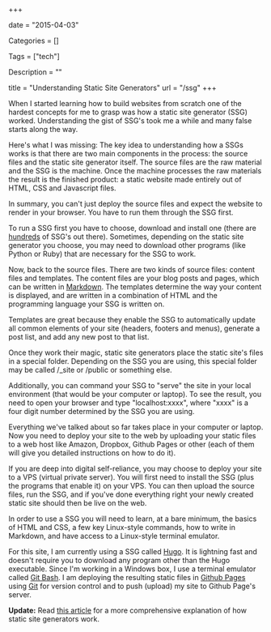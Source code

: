 +++

date = "2015-04-03"

Categories = []

Tags = ["tech"]

Description = ""

title = "Understanding Static Site Generators"
url = "/ssg"
+++



When I started learning how to build websites from scratch one of the hardest concepts for me to grasp was how a static site generator (SSG) worked. Understanding the gist of SSG's took me a while and many false starts along the way.

Here's what I was missing: The key idea to understanding how a SSGs works is that there are two main components in the process: the source files and the static site generator itself. The source files are the raw material and the SSG is the machine. Once the machine processes the raw materials the result is the finished product: a static website made entirely out of HTML, CSS and Javascript files.

In summary, you can't just deploy the source files and expect the website to render in your browser. You have to run them through the SSG first.

To run a SSG first you have to choose, download and install one (there are [hundreds](http://www.staticsitegenerators.net) of SSG's out there). Sometimes, depending on the static site generator you choose, you may need to download other programs (like Python or Ruby) that are necessary for the SSG to work. 

Now, back to the source files. There are two kinds of source files: content files and templates. The content files are your blog posts and pages, which can be written in [Markdown](http://daringfireball.net/projects/markdown/). The templates determine the way your content is displayed, and are written in a combination of HTML and the programming language your SSG is written on. 

Templates are great because they enable the SSG to automatically update all common elements of your site (headers, footers and menus), generate a post list, and add any new post to that list.

Once they work their magic, static site generators place the static site's files in a special folder. Depending on the SSG you are using, this special folder may be called /_site or /public or something else.

Additionally, you can command your SSG to "serve" the site in your local environment (that would be your computer or laptop). To see the result, you need to open your browser and type "localhost:xxxx", where "xxxx" is a four digit number determined by the SSG you are using.

Everything we've talked about so far takes place in your computer or laptop. Now you need to deploy your site to the web by uploading your static files to a web host like Amazon, Dropbox, Github Pages or other (each of them will give you detailed instructions on how to do it). 

If you are deep into digital self-reliance, you may choose to deploy your site to a VPS (virtual private server). You will first need to install the SSG (plus the programs that enable it) on your VPS. You can then upload the source files, run the SSG, and if you've done everything right your newly created static site should then be live on the web. 

In order to use a SSG you will need to learn, at a bare minimum, the basics of HTML and CSS, a few key Linux-style commands, how to write in Markdown, and have access to a Linux-style terminal emulator.

For this site, I am currently using a SSG called [Hugo](http://www.gohugo.io). It is lightning fast and doesn't require you to download any program other than the Hugo executable. Since I'm working in a Windows box, I use a terminal emulator called [Git Bash](https://msysgit.github.io/). I am deploying the resulting static files in [Github Pages](https://pages.github.com/) using [Git](http://git-scm.com/) for version control and to push (upload) my site to Github Page's server.

**Update:** Read [this article](http://davidwalsh.name/introduction-static-site-generators) for a more comprehensive explanation of how static site generators work.